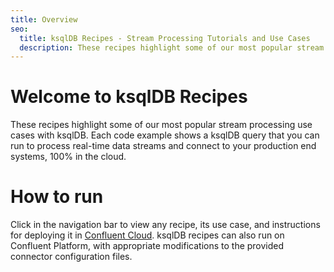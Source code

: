 ```yaml
---
title: Overview
seo:
  title: ksqlDB Recipes - Stream Processing Tutorials and Use Cases
  description: These recipes highlight some of our most popular stream processing use cases with ksqlDB.
---
```


# Welcome to ksqlDB Recipes

These recipes highlight some of our most popular stream processing use cases with ksqlDB.
Each code example shows a ksqlDB query that you can run to process real-time data streams and connect to your production end systems, 100% in the cloud.

# How to run

Click in the navigation bar to view any recipe, its use case, and instructions for deploying it in [Confluent Cloud](https://www.confluent.io/confluent-cloud/tryfree/?utm_source=github&utm_medium=ksqldb_recipes).
ksqlDB recipes can also run on Confluent Platform, with appropriate modifications to the provided connector configuration files.
